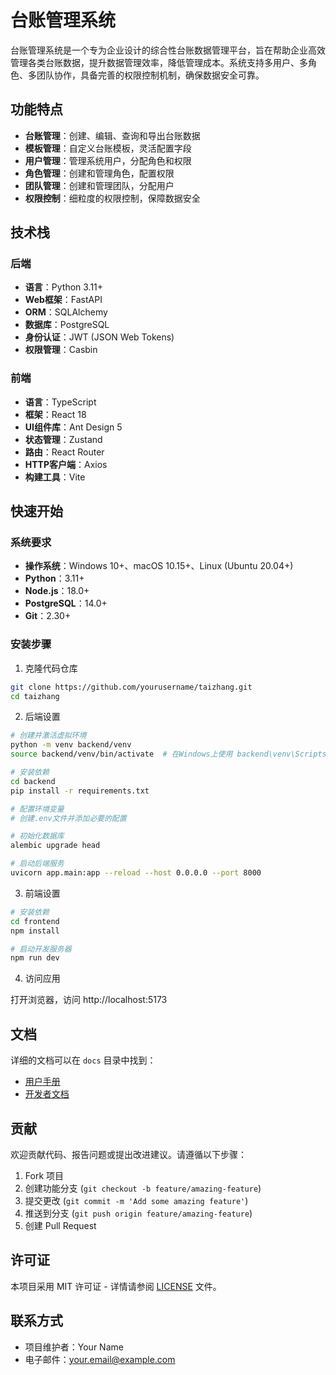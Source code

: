 # 台账管理系统

台账管理系统是一个专为企业设计的综合性台账数据管理平台，旨在帮助企业高效管理各类台账数据，提升数据管理效率，降低管理成本。系统支持多用户、多角色、多团队协作，具备完善的权限控制机制，确保数据安全可靠。

## 功能特点

- **台账管理**：创建、编辑、查询和导出台账数据
- **模板管理**：自定义台账模板，灵活配置字段
- **用户管理**：管理系统用户，分配角色和权限
- **角色管理**：创建和管理角色，配置权限
- **团队管理**：创建和管理团队，分配用户
- **权限控制**：细粒度的权限控制，保障数据安全

## 技术栈

### 后端

- **语言**：Python 3.11+
- **Web框架**：FastAPI
- **ORM**：SQLAlchemy
- **数据库**：PostgreSQL
- **身份认证**：JWT (JSON Web Tokens)
- **权限管理**：Casbin

### 前端

- **语言**：TypeScript
- **框架**：React 18
- **UI组件库**：Ant Design 5
- **状态管理**：Zustand
- **路由**：React Router
- **HTTP客户端**：Axios
- **构建工具**：Vite

## 快速开始

### 系统要求

- **操作系统**：Windows 10+、macOS 10.15+、Linux (Ubuntu 20.04+)
- **Python**：3.11+
- **Node.js**：18.0+
- **PostgreSQL**：14.0+
- **Git**：2.30+

### 安装步骤

1. 克隆代码仓库

```bash
git clone https://github.com/yourusername/taizhang.git
cd taizhang
```

2. 后端设置

```bash
# 创建并激活虚拟环境
python -m venv backend/venv
source backend/venv/bin/activate  # 在Windows上使用 backend\venv\Scripts\activate

# 安装依赖
cd backend
pip install -r requirements.txt

# 配置环境变量
# 创建.env文件并添加必要的配置

# 初始化数据库
alembic upgrade head

# 启动后端服务
uvicorn app.main:app --reload --host 0.0.0.0 --port 8000
```

3. 前端设置

```bash
# 安装依赖
cd frontend
npm install

# 启动开发服务器
npm run dev
```

4. 访问应用

打开浏览器，访问 http://localhost:5173

## 文档

详细的文档可以在 `docs` 目录中找到：

- [用户手册](docs/user/README.md)
- [开发者文档](docs/developer/README.md)

## 贡献

欢迎贡献代码、报告问题或提出改进建议。请遵循以下步骤：

1. Fork 项目
2. 创建功能分支 (`git checkout -b feature/amazing-feature`)
3. 提交更改 (`git commit -m 'Add some amazing feature'`)
4. 推送到分支 (`git push origin feature/amazing-feature`)
5. 创建 Pull Request

## 许可证

本项目采用 MIT 许可证 - 详情请参阅 [LICENSE](LICENSE) 文件。

## 联系方式

- 项目维护者：Your Name
- 电子邮件：your.email@example.com 